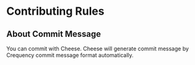 # Contributing Rules

## About Commit Message

You can commit with Cheese. Cheese will generate commit message by Crequency commit message format automatically.
